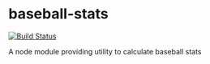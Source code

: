 baseball-stats
==============

[![Build Status](https://api.travis-ci.org/sebkrueger/baseball-stats.svg?branch=master)](https://travis-ci.org/sebkrueger/baseball-stats)

A node module providing utility to calculate baseball stats 
